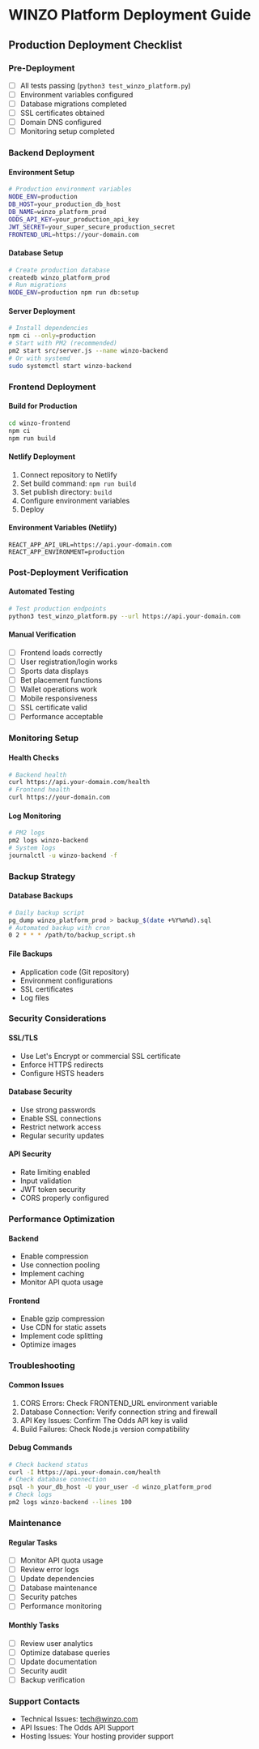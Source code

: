 # WINZO Platform Deployment Guide

## Production Deployment Checklist
### Pre-Deployment
- [ ] All tests passing (`python3 test_winzo_platform.py`)
- [ ] Environment variables configured
- [ ] Database migrations completed
- [ ] SSL certificates obtained
- [ ] Domain DNS configured
- [ ] Monitoring setup completed

### Backend Deployment
#### Environment Setup
```bash
# Production environment variables
NODE_ENV=production
DB_HOST=your_production_db_host
DB_NAME=winzo_platform_prod
ODDS_API_KEY=your_production_api_key
JWT_SECRET=your_super_secure_production_secret
FRONTEND_URL=https://your-domain.com
```

#### Database Setup
```bash
# Create production database
createdb winzo_platform_prod
# Run migrations
NODE_ENV=production npm run db:setup
```

#### Server Deployment
```bash
# Install dependencies
npm ci --only=production
# Start with PM2 (recommended)
pm2 start src/server.js --name winzo-backend
# Or with systemd
sudo systemctl start winzo-backend
```

### Frontend Deployment
#### Build for Production
```bash
cd winzo-frontend
npm ci
npm run build
```

#### Netlify Deployment
1. Connect repository to Netlify
2. Set build command: `npm run build`
3. Set publish directory: `build`
4. Configure environment variables
5. Deploy

#### Environment Variables (Netlify)
```
REACT_APP_API_URL=https://api.your-domain.com
REACT_APP_ENVIRONMENT=production
```

### Post-Deployment Verification
#### Automated Testing
```bash
# Test production endpoints
python3 test_winzo_platform.py --url https://api.your-domain.com
```

#### Manual Verification
- [ ] Frontend loads correctly
- [ ] User registration/login works
- [ ] Sports data displays
- [ ] Bet placement functions
- [ ] Wallet operations work
- [ ] Mobile responsiveness
- [ ] SSL certificate valid
- [ ] Performance acceptable

### Monitoring Setup
#### Health Checks
```bash
# Backend health
curl https://api.your-domain.com/health
# Frontend health
curl https://your-domain.com
```

#### Log Monitoring
```bash
# PM2 logs
pm2 logs winzo-backend
# System logs
journalctl -u winzo-backend -f
```

### Backup Strategy
#### Database Backups
```bash
# Daily backup script
pg_dump winzo_platform_prod > backup_$(date +%Y%m%d).sql
# Automated backup with cron
0 2 * * * /path/to/backup_script.sh
```

#### File Backups
- Application code (Git repository)
- Environment configurations
- SSL certificates
- Log files

### Security Considerations
#### SSL/TLS
- Use Let's Encrypt or commercial SSL certificate
- Enforce HTTPS redirects
- Configure HSTS headers

#### Database Security
- Use strong passwords
- Enable SSL connections
- Restrict network access
- Regular security updates

#### API Security
- Rate limiting enabled
- Input validation
- JWT token security
- CORS properly configured

### Performance Optimization
#### Backend
- Enable compression
- Use connection pooling
- Implement caching
- Monitor API quota usage

#### Frontend
- Enable gzip compression
- Use CDN for static assets
- Implement code splitting
- Optimize images

### Troubleshooting
#### Common Issues
1. CORS Errors: Check FRONTEND_URL environment variable
2. Database Connection: Verify connection string and firewall
3. API Key Issues: Confirm The Odds API key is valid
4. Build Failures: Check Node.js version compatibility

#### Debug Commands
```bash
# Check backend status
curl -I https://api.your-domain.com/health
# Check database connection
psql -h your_db_host -U your_user -d winzo_platform_prod
# Check logs
pm2 logs winzo-backend --lines 100
```

### Maintenance
#### Regular Tasks
- [ ] Monitor API quota usage
- [ ] Review error logs
- [ ] Update dependencies
- [ ] Database maintenance
- [ ] Security patches
- [ ] Performance monitoring

#### Monthly Tasks
- [ ] Review user analytics
- [ ] Optimize database queries
- [ ] Update documentation
- [ ] Security audit
- [ ] Backup verification

### Support Contacts
- Technical Issues: tech@winzo.com
- API Issues: The Odds API Support
- Hosting Issues: Your hosting provider support
